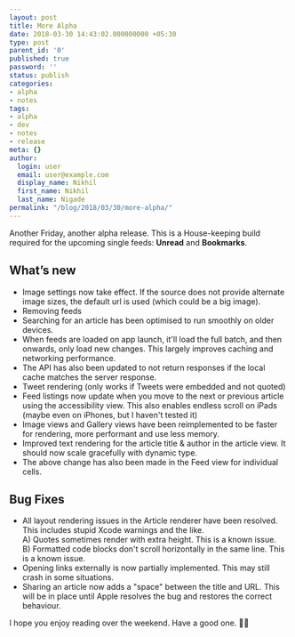 ```yaml
---
layout: post
title: More Alpha
date: 2018-03-30 14:43:02.000000000 +05:30
type: post
parent_id: '0'
published: true
password: ''
status: publish
categories:
- alpha
- notes
tags:
- alpha
- dev
- notes
- release
meta: {}
author:
  login: user
  email: user@example.com
  display_name: Nikhil
  first_name: Nikhil
  last_name: Nigade
permalink: "/blog/2018/03/30/more-alpha/"
---
```

<p>Another Friday, another alpha release. This is a House-keeping build required for the upcoming single feeds: <strong>Unread</strong> and <strong>Bookmarks</strong>.</p>
<h2>What’s new</h2>
<ul>
<li>Image settings now take effect. If the source does not provide alternate image sizes, the default url is used (which could be a big image).</li>
<li>Removing feeds</li>
<li>Searching for an article has been optimised to run smoothly on older devices. </li>
<li>When feeds are loaded on app launch, it'll load the full batch, and then onwards, only load new changes. This largely improves caching and networking performance. </li>
<li>The API has also been updated to not return responses if the local cache matches the server response.</li>
<li>Tweet rendering (only works if Tweets were embedded and not quoted)</li>
<li>Feed listings now update when you move to the next or previous article using the accessibility view. This also enables endless scroll on iPads (maybe even on iPhones, but I haven't tested it)</li>
<li>Image views and Gallery views have been reimplemented to be faster for rendering, more performant and use less memory. </li>
<li>Improved text rendering for the article title &amp; author in the article view. It should now scale gracefully with dynamic type. </li>
<li>The above change has also been made in the Feed view for individual cells.</li>
</ul>
<h2>Bug Fixes</h2>
<ul>
<li>All layout rendering issues in the Article renderer have been resolved. This includes stupid Xcode warnings and the like. <br />A) Quotes sometimes render with extra height. This is a known issue.<br />B) Formatted code blocks don't scroll horizontally in the same line. This is a known issue.</li>
<li>Opening links externally is now partially implemented. This may still crash in some situations. </li>
<li>Sharing an article now adds a "space" between the title and URL. This will be in place until Apple resolves the bug and restores the correct behaviour.</li>
</ul>
<p>I hope you enjoy reading over the weekend. Have a good one. ✌🏼</p>
